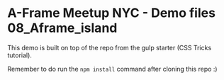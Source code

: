 # A-Frame Meetup NYC - Demo files 08_Aframe_island  

This demo is built on top of the repo from the gulp starter (CSS Tricks tutorial). 

Remember to do run the `npm install` command after cloning this repo :) 
